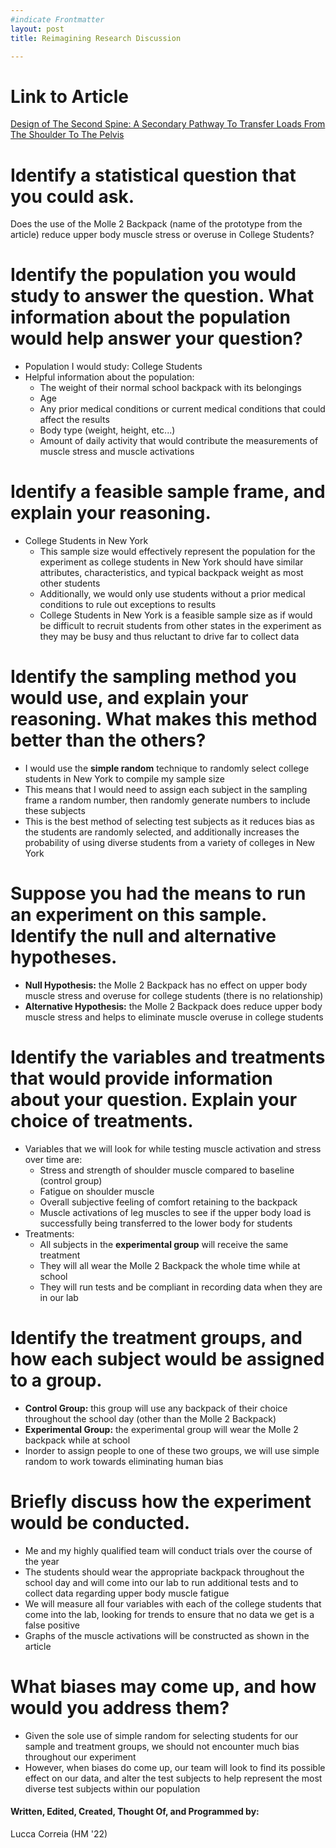 ```yaml
--- 
#indicate Frontmatter
layout: post
title: Reimagining Research Discussion

---
```


# Link to Article
[Design of The Second Spine: A Secondary Pathway To Transfer Loads From The Shoulder To The Pelvis](https://scholar.google.com/scholar?hl=en&as_sdt=0%2C33&q=DESIGN+OF+THE+SECOND+SPINE%3A+A+SECONDARY+PATHWAY+TO+TRANSFER+LOADS+FROM+THE+SHOULDERS+TO+THE+PELVIS&btnG=)



# Identify a statistical question that you could ask.
Does the use of the Molle 2 Backpack (name of the prototype from the article) reduce upper body muscle stress or overuse in College Students?


# Identify the population you would study to answer the question. What information about the population would help answer your question?
* Population I would study: College Students 
* Helpful information about the population:
    * The weight of their normal school backpack with its belongings
    * Age
    * Any prior medical conditions or current medical conditions that could affect the results
    * Body type (weight, height, etc...)
    * Amount of daily activity that would contribute the measurements of muscle stress and muscle activations


# Identify a feasible sample frame, and explain your reasoning.
* College Students in New York
    * This sample size would effectively represent the population for the experiment as college students in New York should have similar attributes, characteristics, and typical backpack weight as most other students
    * Additionally, we would only use students without a prior medical conditions to rule out exceptions to results 
    * College Students in New York is a feasible sample size as if would be difficult to recruit students from other states in the experiment as they may be busy and thus reluctant to drive far to collect data


# Identify the sampling method you would use, and explain your reasoning. What makes this method better than the others?
* I would use the **simple random** technique to randomly select college students in New York to compile my sample size
* This means that I would need to assign each subject in the sampling frame a random number, then randomly generate numbers to include these subjects
* This is the best method of selecting test subjects as it reduces bias as the students are randomly selected, and additionally increases the probability of using diverse students from a variety of colleges in New York


# Suppose you had the means to run an experiment on this sample. Identify the null and alternative hypotheses.
* **Null Hypothesis:** the Molle 2 Backpack has no effect on upper body muscle stress and overuse for college students (there is no relationship)
* **Alternative Hypothesis:** the Molle 2 Backpack does reduce upper body muscle stress and helps to eliminate muscle overuse in college students


# Identify the variables and treatments that would provide information about your question. Explain your choice of treatments.
* Variables that we will look for while testing muscle activation and stress over time are:
    * Stress and strength of shoulder muscle compared to baseline (control group)
    * Fatigue on shoulder muscle 
    * Overall subjective feeling of comfort retaining to the backpack
    * Muscle activations of leg muscles to see if the upper body load is successfully being transferred to the lower body for students
* Treatments: 
    * All subjects in the **experimental group** will receive the same treatment
    * They will all wear the Molle 2 Backpack the whole time while at school 
    * They will run tests and be compliant in recording data when they are in our lab


# Identify the treatment groups, and how each subject would be assigned to a group.
* **Control Group:** this group will use any backpack of their choice throughout the school day (other than the Molle 2 Backpack) 
* **Experimental Group:** the experimental group will wear the Molle 2 backpack while at school 
* Inorder to assign people to one of these two groups, we will use simple random to work towards eliminating human bias


# Briefly discuss how the experiment would be conducted.
* Me and my highly qualified team will conduct trials over the course of the year
* The students should wear the appropriate backpack throughout the school day and will come into our lab to run additional tests and to collect data regarding upper body muscle fatigue
* We will measure all four variables with each of the college students that come into the lab, looking for trends to ensure that no data we get is a false positive
* Graphs of the muscle activations will be constructed as shown in the article


# What biases may come up, and how would you address them?
* Given the sole use of simple random for selecting students for our sample and treatment groups, we should not encounter much bias throughout our experiment 
* However, when biases do come up, our team will look to find its possible effect on our data, and alter the test subjects to help represent the most diverse test subjects within our population


#### Written, Edited, Created, Thought Of, and Programmed by: 
Lucca Correia (HM '22)   




